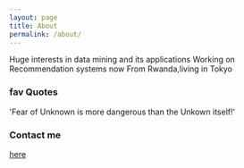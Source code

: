 ```yaml
---
layout: page
title: About
permalink: /about/
---
```


Huge interests in data mining and its applications
Working on Recommendation systems now
From Rwanda,living in Tokyo

### fav Quotes 
'Fear of Unknown is more dangerous than the Unkown itself!'


 

### Contact me

[here](mailto:eliemagambo@gmail.com)


